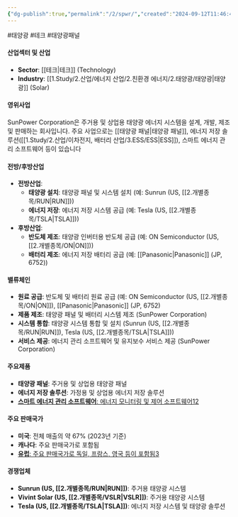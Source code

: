 ```yaml
---
{"dg-publish":true,"permalink":"/2/spwr/","created":"2024-09-12T11:46:44.811+09:00","updated":"2025-06-03T20:06:01.332+09:00"}
---
```


#태양광 #테크 #태양광패널

#### 산업섹터 및 산업

- **Sector**: [[테크\|테크]] (Technology)
- **Industry**: [[1.Study/2.산업/에너지 산업/2.친환경 에너지/2.태양광/태양광\|태양광]] (Solar)

#### 영위사업

SunPower Corporation은 주거용 및 상업용 태양광 에너지 시스템을 설계, 개발, 제조 및 판매하는 회사입니다. 주요 사업으로는 [[태양광 패널\|태양광 패널]], 에너지 저장 솔루션([[1.Study/2.산업/이차전지, 배터리 산업/3.ESS/ESS\|ESS]]), 스마트 에너지 관리 소프트웨어 등이 있습니다

#### 전방/후방산업

- **전방산업**:
    - **태양광 설치**: 태양광 패널 및 시스템 설치 (예: Sunrun (US, [[2.개별종목/RUN\|RUN]]))
    - **에너지 저장**: 에너지 저장 시스템 공급 (예: Tesla (US, [[2.개별종목/TSLA\|TSLA]]))
- **후방산업**:
    - **반도체 제조**: 태양광 인버터용 반도체 공급 (예: ON Semiconductor (US, [[2.개별종목/ON\|ON]]))
    - **배터리 제조**: 에너지 저장 배터리 공급 (예: [[Panasonic\|Panasonic]] (JP, 6752))

#### 밸류체인

- **원료 공급**: 반도체 및 배터리 원료 공급 (예: ON Semiconductor (US, [[2.개별종목/ON\|ON]]),  [[Panasonic\|Panasonic]] (JP, 6752)
- **제품 제조**: 태양광 패널 및 배터리 시스템 제조 (SunPower Corporation)
- **시스템 통합**: 태양광 시스템 통합 및 설치 (Sunrun (US, [[2.개별종목/RUN\|RUN]]), Tesla (US, [[2.개별종목/TSLA\|TSLA]]))
- **서비스 제공**: 에너지 관리 소프트웨어 및 유지보수 서비스 제공 (SunPower Corporation)

#### 주요제품

- **태양광 패널**: 주거용 및 상업용 태양광 패널
- **에너지 저장 솔루션**: 가정용 및 상업용 에너지 저장 솔루션
- [**스마트 에너지 관리 소프트웨어**: 에너지 모니터링 및 제어 소프트웨어](https://investors.sunpower.com/)[1](https://investors.sunpower.com/)[2](https://en.wikipedia.org/wiki/SunPower)

#### 주요 판매국가

- **미국**: 전체 매출의 약 67% (2023년 기준)
- **캐나다**: 주요 판매국가로 포함됨
- [**유럽**: 주요 판매국가로 독일, 프랑스, 영국 등이 포함됨](https://investors.sunpower.com/)[3](https://www.marketbeat.com/stocks/NASDAQ/SPWR/institutional-ownership/)

#### 경쟁업체

- **Sunrun (US, [[2.개별종목/RUN\|RUN]])**: 주거용 태양광 시스템
- **Vivint Solar (US, [[2.개별종목/VSLR\|VSLR]])**: 주거용 태양광 시스템
- **Tesla (US, [[2.개별종목/TSLA\|TSLA]])**: 에너지 저장 시스템 및 태양광 솔루션